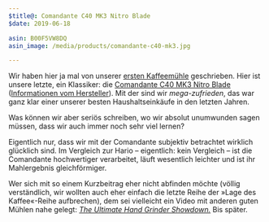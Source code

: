 ```yaml
---
$title@: Comandante C40 MK3 Nitro Blade
$date: 2019-06-18

asin: B00F5VW8DQ
asin_image: /media/products/comandante-c40-mk3.jpg

---
```

Wir haben hier ja mal von unserer [ersten Kaffeemühle]([url('/content/posts/20171002.md')]) geschrieben. Hier ist unsere letzte, ein Klassiker: die [Comandante C40 MK3 Nitro Blade](https://www.amazon.de/dp/B00F5VW8DQ/?tag=hhk-21) ([Informationen vom Hersteller](http://www.comandantegrinder.com/)). Mit der sind wir _mega-zufrieden_, das war ganz klar einer unserer besten Haushaltseinkäufe in den letzten Jahren.

Was können wir aber seriös schreiben, wo wir absolut unumwunden sagen müssen, dass wir auch immer noch sehr viel lernen?

Eigentlich nur, dass wir mit der Comandante subjektiv betrachtet wirklich glücklich sind. Im Vergleich zur Hario – eigentlich: kein Vergleich – ist die Comandante hochwertiger verarbeitet, läuft wesentlich leichter und ist ihr Mahlergebnis gleichförmiger.

Wer sich mit so einem Kurzbeitrag eher nicht abfinden möchte (völlig verständlich, wir wollten auch eher einfach die letzte Reihe der »Lage des Kaffee«-Reihe aufbrechen), dem sei vielleicht ein Video mit anderen guten Mühlen nahe gelegt: [_The Ultimate Hand Grinder Showdown._](https://www.youtube.com/watch?v=dn9OuRl1F3k) Bis später.